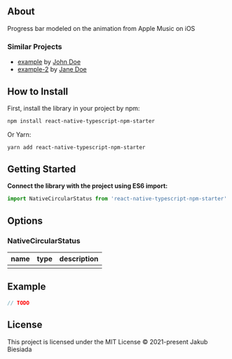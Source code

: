 <!-- TODO title -->

<!-- TODO badges -->

## About

Progress bar modeled on the animation from Apple Music on iOS

### Similar Projects

<!-- TODO -->
- [example](#) by [John Doe](#)
- [example-2](#) by [Jane Doe](#)

## How to Install

First, install the library in your project by npm:

```sh
npm install react-native-typescript-npm-starter
```

Or Yarn:

```sh
yarn add react-native-typescript-npm-starter
```

## Getting Started

**Connect the library with the project using ES6 import:**

```js
import NativeCircularStatus from 'react-native-typescript-npm-starter'
```

## Options

### NativeCircularStatus

| **name** | **type** | **description** |
| -------- | -------- | --------------- |
|          |          |                 |

## Example

```jsx
// TODO
```

## License

This project is licensed under the MIT License © 2021-present Jakub Biesiada
